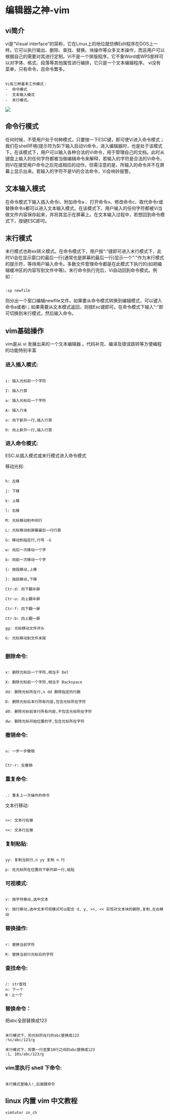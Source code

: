 # 编辑器之神-vim

## vi简介

vi是“Visual interface”的简称，它在Linux上的地位就仿佛Edit程序在DOS上一样。它可以执行输出、删除、查找、替换、块操作等众多文本操作，而且用户可以根据自己的需要对其进行定制。Vi不是一个排版程序，它不象Word或WPS那样可以对字体、格式、段落等其他属性进行编排，它只是一个文本编辑程序。 vi没有菜单，只有命令，且命令繁多。

```

Vi有三种基本工作模式：
-  命令模式
-  文本输入模式
-  末行模式。 

```

![](/assets/01-linux基础-1-vim.png)

## 命令行模式

任何时候，不管用户处于何种模式，只要按一下ESC键，即可使Vi进入命令模式；我们在shell环境(提示符为$)下输入启动Vi命令，进入编辑器时，也是处于该模式下。在该模式下，用户可以输入各种合法的Vi命令，用于管理自己的文档。此时从键盘上输入的任何字符都被当做编辑命令来解释，若输入的字符是合法的Vi命令，则Vi在接受用户命令之后完成相应的动作。但需注意的是，所输入的命令并不在屏幕上显示出来。若输入的字符不是Vi的合法命令，Vi会响铃报警。

## 文本输入模式

在命令模式下输入插入命令i、附加命令a 、打开命令o、修改命令c、取代命令r或替换命令s都可以进入文本输入模式。在该模式下，用户输入的任何字符都被Vi当做文件内容保存起来，并将其显示在屏幕上。在文本输入过程中，若想回到命令模式下，按键ESC即可。

## 末行模式

末行模式也称ex转义模式。在命令模式下，用户按“:”键即可进入末行模式下，此时Vi会在显示窗口的最后一行(通常也是屏幕的最后一行)显示一个“:”作为末行模式的提示符，等待用户输入命令。多数文件管理命令都是在此模式下执行的(如把编辑缓冲区的内容写到文件中等)。末行命令执行完后，Vi自动回到命令模式。例如：

```

:sp newfile

```

则分出一个窗口编辑newfile文件。如果要从命令模式转换到编辑模式，可以键入命令a或者i；如果需要从文本模式返回，则按Esc键即可。在命令模式下输入“:”即可切换到末行模式，然后输入命令。

## vim基础操作

vim是从 vi 发展出来的一个文本编辑器 。代码补完、编译及错误跳转等方便编程的功能特别丰富

### 进入插入模式:

```

i: 插入光标前一个字符 

I: 插入行首 

a: 插入光标后一个字符 

A: 插入行未 

o: 向下新开一行,插入行首 

O: 向上新开一行,插入行首

```

### 进入命令模式:

ESC:从插入模式或末行模式进入命令模式

移动光标:

```

h: 左移 

j: 下移 

k: 上移 

l: 右移

M: 光标移动到中间行 

L: 光标移动到屏幕最后一行行首 

G: 移动到指定行,行号 -G

w: 向后一次移动一个字 

b: 向前一次移动一个字

{: 按段移动,上移 

}: 按段移动,下移

Ctr-d: 向下翻半屏 

Ctr-u: 向上翻半屏

Ctr-f: 向下翻一屏 

Ctr-b: 向上翻一屏

gg: 光标移动文件开头 

G: 光标移动到文件末尾


```

### 删除命令:

```

x: 删除光标后一个字符,相当于 Del 

X: 删除光标前一个字符,相当于 Backspace

dd: 删除光标所在行,n dd 删除指定的行数 

D: 删除光标后本行所有内容,包含光标所在字符 

d0: 删除光标前本行所有内容,不包含光标所在字符

dw: 删除光标开始位置的字,包含光标所在字符

```

### 撤销命令:

```

u: 一步一步撤销 


Ctr-r: 反撤销

```


### 重复命令:

```

.: 重复上一次操作的命令

```

文本行移动:

```

>>: 文本行右移 

<<: 文本行左移

```

### 复制粘贴:

```

yy: 复制当前行,n yy 复制 n 行 

p: 在光标所在位置向下新开辟一行,粘贴

```

### 可视模式:

```

v: 按字符移动,选中文本 

V: 按行移动,选中文本可视模式可以配合 d, y, >>, << 实现对文本块的删除,复制,左右移动

```

### 替换操作:

```

r: 替换当前字符 

R: 替换当前行光标后的字符

```

### 查找命令:

```

/: str查找
n: 下一个
N：上一个

```

### 替换命令：

把abc全部替换成123

```

末行模式下，将光标所在行的abc替换成123
:%s/abc/123/g

末行模式下，将第一行至第10行之间的abc替换成123
:1, 10s/abc/123/g

```

### vim里执行 shell 下命令:

```

末行模式里输入!,后面跟命令

```

## linux 内置 vim 中文教程

`vimtutor zn_ch`
